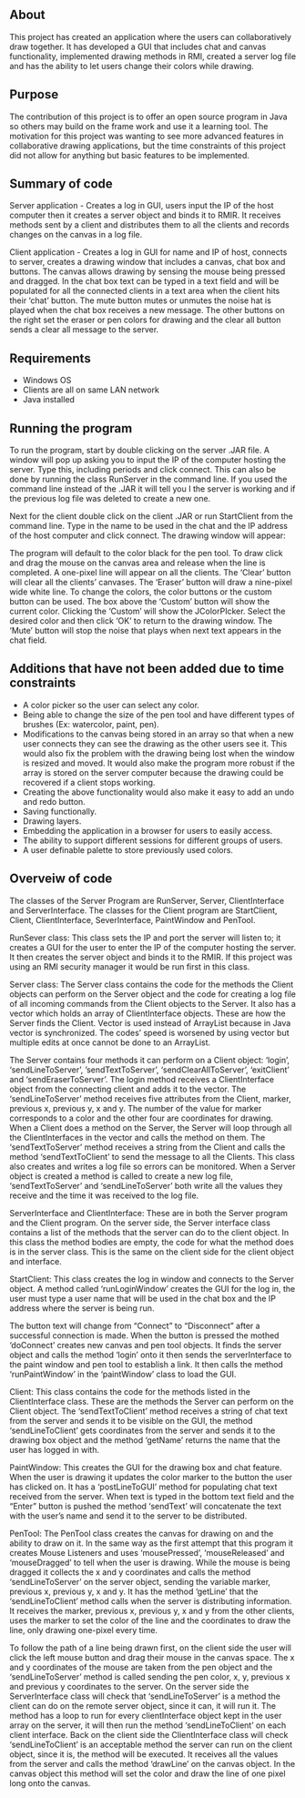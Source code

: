## About

This project has created an application where the users can collaboratively draw together. It has developed a GUI that includes chat and canvas functionality, implemented drawing methods in RMI, created a server log file and has the ability to let users change their colors while drawing.
	 
## Purpose

The contribution of this project is to offer an open source program in Java so others may build on the frame work and use it a learning tool. The motivation for this project was wanting to see more advanced features in collaborative drawing applications, but the time constraints of this project did not allow for anything but basic features to be implemented.

## Summary of code

Server application - Creates a log in GUI, users input the IP of the host computer then it creates a server object and binds it to RMIR. It receives methods sent by a client and distributes them to all the clients and records changes on the canvas in a log file.

Client application - Creates a log in GUI for name and IP of host, connects to server, creates a drawing window that includes a canvas, chat box and buttons. The canvas allows drawing by sensing the mouse being pressed and dragged. In the chat box text can be typed in a text field and will be populated for all the connected clients in a text area when the client hits their ‘chat’ button. The mute button mutes or unmutes the noise hat is played when the chat box receives a new message. The other buttons on the right set the eraser or pen colors for drawing and the clear all button sends a clear all message to the server.

## Requirements

- Windows OS
- Clients are all on same LAN network
- Java installed

## Running the program

To run the program, start by double clicking on the server .JAR file. A window will pop up asking you to input the IP of the computer hosting the server. Type this, including periods and click connect. This can also be done by running the class RunServer in the command line. If you used the command line instead of the .JAR it will tell you I the server is working and if the previous log file was deleted to create a new one. 

Next for the client double click on the client .JAR or run StartClient from the command line. Type in the name to be used in the chat and the IP address of the host computer and click connect. The drawing window will appear: 

The program will default to the color black for the pen tool. To draw click and drag the mouse on the canvas area and release when the line is completed. A one-pixel line will appear on all the clients. The ‘Clear’ button will clear all the clients’ canvases. The ‘Eraser’ button will draw a nine-pixel wide white line. To change the colors, the color buttons or the custom button can be used. The box above the ‘Custom’ button will show the current color. Clicking the ‘Custom’ will show the JColorPIcker. Select the desired color and then click ‘OK’ to return to the drawing window. The ‘Mute’ button will stop the noise that plays when next text appears in the chat field.

## Additions that have not been added due to time constraints

-	A color picker so the user can select any color.
-	Being able to change the size of the pen tool and have different types of brushes (Ex: watercolor, paint, pen).
-	Modifications to the canvas being stored in an array so that when a new user connects they can see the drawing as the other users see it. This would also fix the problem with the drawing being lost when the window is resized and moved. It would also make the program more robust if the array is stored on the server computer because the drawing could be recovered if a client stops working. 
-	Creating the above functionality would also make it easy to add an undo and redo button. 
-	Saving functionally.
-	Drawing layers. 
-	Embedding the application in a browser for users to easily access. 
-	The ability to support different sessions for different groups of users.
-	A user definable palette to store previously used colors.
	
## Overveiw of code
	
The classes of the Server Program are RunServer, Server, ClientInterface and ServerInterface. The classes for the Client program are StartClient, Client, ClientInterface, SeverInterface, PaintWindow and PenTool.	
	 
RunSever class:
This class sets the IP and port the server will listen to; it creates a GUI for the user to enter the IP of the computer hosting the server. It then creates the server object and binds it to the RMIR. If this project was using an RMI security manager it would be run first in this class.

Server class: 
The Server class contains the code for the methods the Client objects can perform on the Server object and the code for creating a log file of all incoming commands from the Client objects to the Server. It also has a vector which holds an array of ClientInterface objects. These are how the Server finds the Client. Vector is used instead of ArrayList because in Java vector is synchronized. The codes’ speed is worsened by using vector but multiple edits at once cannot be done to an ArrayList.

The Server contains four methods it can perform on a Client object: ‘login’, ‘sendLineToServer’, ’sendTextToServer’, ‘sendClearAllToServer’, ‘exitClient’ and ‘sendEraserToServer’. The login method receives a ClientInterface object from the connecting client and adds it to the vector. The ‘sendLineToServer’ method receives five attributes from the Client, marker, previous x, previous y, x and y. The number of the value for marker corresponds to a color and the other four are coordinates for drawing. When a Client does a method on the Server, the Server will loop through all the ClientInterfaces in the vector and calls the method on them. The ‘sendTextToServer’ method receives a string from the Client and calls the method ‘sendTextToClient’ to send the message to all the Clients.
This class also creates and writes a log file so errors can be monitored. When a Server object is created a method is called to create a new log file, ‘sendTextToServer’ and ‘sendLineToServer’ both write all the values they receive and the time it was received to the log file. 

ServerInterface and ClientInterface:
These are in both the Server program and the Client program. On the server side, the Server interface class contains a list of the methods that the server can do to the client object. In this class the method bodies are empty, the code for what the method does is in the server class. This is the same on the client side for the client object and interface.

StartClient:
This class creates the log in window and connects to the Server object. A method called ‘runLoginWindow’ creates the GUI for the log in, the user must type a user name that will be used in the chat box and the IP address where the server is being run.
 
The button text will change from “Connect” to “Disconnect” after a successful connection is made. When the button is pressed the mothed ‘doConnect’ creates new canvas and pen tool objects. It finds the server object and calls the method ‘login’ onto it then sends the serverInterface to the paint window and pen tool to establish a link. It then calls the method ‘runPaintWindow’ in the ‘paintWindow’ class to load the GUI.

Client:
This class contains the code for the methods listed in the ClientInterface class. These are the methods the Server can perform on the Client object. The ‘sendTextToClient’ method receives a string of chat text from the server and sends it to be visible on the GUI, the method ‘sendLineToClient’ gets coordinates from the server and sends it to the drawing box object and the method ‘getName’ returns the name that the user has logged in with.

PaintWindow:
This creates the GUI for the drawing box and chat feature. When the user is drawing it updates the color marker to the button the user has clicked on. It has a ‘postLineToGUI’ method for populating chat text received from the server. When text is typed in the bottom text field and the “Enter” button is pushed the method ‘sendText’ will concatenate the text with the user’s name and send it to the server to be distributed. 

PenTool:
The PenTool class creates the canvas for drawing on and the ability to draw on it. In the same way as the first attempt that this program it creates Mouse Listeners and uses ‘mousePressed’, ‘mouseReleased’ and ‘mouseDragged’ to tell when the user is drawing. While the mouse is being dragged it collects the x and y coordinates and calls the method ‘sendLineToServer’ on the server object, sending the variable marker, previous x, previous y, x and y. It has the method ‘getLine’ that the ‘sendLineToClient’ method calls when the server is distributing information. It receives the marker, previous x, previous y, x and y from the other clients, uses the marker to set the color of the line and the coordinates to draw the line, only drawing one-pixel every time. 

To follow the path of a line being drawn first, on the client side the user will click the left mouse button and drag their mouse in the canvas space. The x and y coordinates of the mouse are taken from the pen object and the ‘sendLineToServer’ method is called sending the pen color, x, y, previous x and previous y coordinates to the server. On the server side the ServerInterface class will check that ‘sendLineToServer’ is a method the client can do on the remote server object, since it can, it will run it. The method has a loop to run for every clientInterface object kept in the user array on the server, it will then run the method ‘sendLineToClient’ on each client interface. Back on the client side the ClientInterface class will check ‘sendLineToClient’ is an acceptable method the server can run on the client object, since it is, the method will be executed. It receives all the values from the server and calls the method ‘drawLine’ on the canvas object. In the canvas object this method will set the color and draw the line of one pixel long onto the canvas.
